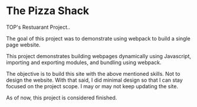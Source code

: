 # The Pizza Shack
TOP's Restuarant Project..

The goal of this project was to demonstrate using webpack
to build a single page website.

This project demonstrates building webpages dynamically
using Javascript, importing and exporting modules, and 
bundling using webpack.

The objective is to build this site with the above mentioned
skills. Not to design the website. With that said, I did
minimal design so that I can stay focused on the project
scope. I may or may not keep updating the site.

As of now, this project is considered finished.